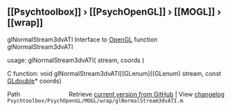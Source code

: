## [[Psychtoolbox]] &#8250; [[PsychOpenGL]] &#8250; [[MOGL]] &#8250; [[wrap]]

glNormalStream3dvATI  Interface to [OpenGL](OpenGL) function glNormalStream3dvATI  
  
usage:  glNormalStream3dvATI( stream, coords )  
  
C function:  void glNormalStream3dvATI[(GLenum]((GLenum) stream, const [GLdouble](GLdouble)\* coords)  




<div class="code_header" style="text-align:right;">
  <span style="float:left;">Path&nbsp;&nbsp;</span> <span class="counter">Retrieve <a href=
  "https://raw.github.com/Psychtoolbox-3/Psychtoolbox-3/beta/Psychtoolbox/PsychOpenGL/MOGL/wrap/glNormalStream3dvATI.m">current version from GitHub</a> | View <a href=
  "https://github.com/Psychtoolbox-3/Psychtoolbox-3/commits/beta/Psychtoolbox/PsychOpenGL/MOGL/wrap/glNormalStream3dvATI.m">changelog</a></span>
</div>
<div class="code">
  <code>Psychtoolbox/PsychOpenGL/MOGL/wrap/glNormalStream3dvATI.m</code>
</div>


